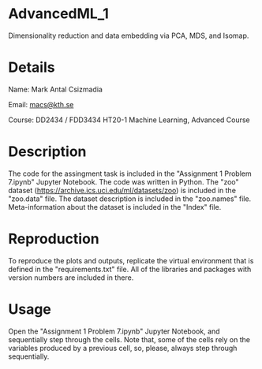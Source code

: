 # AdvancedML_1
Dimensionality reduction and data embedding via PCA, MDS, and Isomap.

# Details
Name: Mark Antal Csizmadia

Email: macs@kth.se

Course: DD2434 / FDD3434 HT20-1 Machine Learning, Advanced Course

# Description
The code for the assingment task is included in the "Assignment 1 Problem 7.ipynb" Jupyter Notebook. The code was written in Python.
The "zoo" dataset (https://archive.ics.uci.edu/ml/datasets/zoo) is included in the "zoo.data" file. The dataset description is included in the "zoo.names" file.
Meta-information about the dataset is included in the "Index" file.

# Reproduction
To reproduce the plots and outputs, replicate the virtual environment that is defined in the "requirements.txt" file. 
All of the libraries and packages with version numbers are included in there.

# Usage
Open the "Assignment 1 Problem 7.ipynb" Jupyter Notebook, and sequentially step through the cells. Note that, some of the cells rely on the variables
produced by a previous cell, so, please, always step through sequentially.
